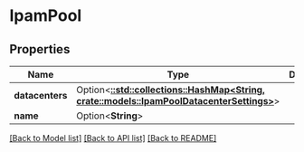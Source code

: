 # IpamPool

## Properties

Name | Type | Description | Notes
------------ | ------------- | ------------- | -------------
**datacenters** | Option<[**::std::collections::HashMap<String, crate::models::IpamPoolDatacenterSettings>**](IPAMPoolDatacenterSettings.md)> |  | [optional]
**name** | Option<**String**> |  | [optional]

[[Back to Model list]](../README.md#documentation-for-models) [[Back to API list]](../README.md#documentation-for-api-endpoints) [[Back to README]](../README.md)


